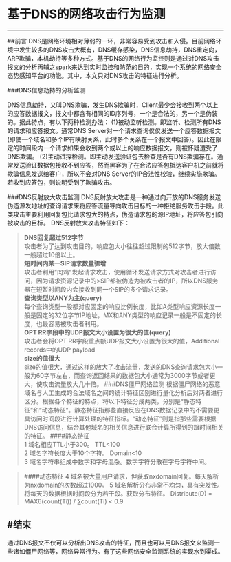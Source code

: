 # 基于DNS的网络攻击行为监测
-----
##前言
DNS是网络环境相对薄弱的一环，非常容易受到攻击和入侵。目前网络环境中发生较多的DNS攻击大概有，DNS缓存感染，DNS信息劫持，DNS重定向，ARP欺骗，本机劫持等多种方式。基于DNS的网络行为监控则是通过对DNS攻击报文的分析再辅之spark来达到实时监控和防范的目的，实现一个系统的网络安全态势感知平台的功能。其中，本文只对DNS攻击的特征进行分析。

###DNS信息劫持的分析监测

DNS信息劫持，又叫DNS欺骗，发生DNS欺骗时，Client最少会接收到两个以上的应答数据报文，报文中都含有相同的ID序列号，一个是合法的，另一个是伪装的。据此特点，有以下两种检测办法：  (1)被动监听检测。即监听、检测所有DNS的请求和应答报文。通常DNS Server对一个请求查询仅仅发送一个应答数据报文(即使一个域名和多个IP有映射关系，此时多个关系在一个报文中回答)。因此在限定的时间段内一个请求如果会收到两个或以上的响应数据报文，则被怀疑遭受了DNS欺骗。  (2)主动试探检测。即主动发送验证包去检查是否有DNS欺骗存在。通常发送验证数据包接收不到应答，然而黑客为了在合法应答包抵达客户机之前就将欺骗信息发送给客户，所以不会对DNS Server的IP合法性校验，继续实施欺骗。若收到应答包，则说明受到了欺骗攻击。

###DNS反射放大攻击监测
DNS反射放大攻击是一种通过向开放的DNS服务发送伪造源发地址的查询请求来将应答流量导向攻击目标的一种拒绝服务攻击手段。此类攻击主要利用回复包比请求包大的特点，伪造请求包的源IP地址，将应答包引向被攻击的目标。
DNS反射放大攻击特征如下：
>**DNS回复超过512字节**<br/>
>攻击者为了达到攻击目的，响应包大小往往超过限制的512字节，放大倍数一般超过10倍以上。<br/>
>**短时间内某一SIP请求数量骤增**<br/>
>攻击者利用”肉鸡“发起请求攻击，使用循环发送请求方式对攻击者进行访问，因为请求资源记录中的>SIP都被伪造为被攻击者的IP，所以DNS服务器在短暂时间段内会接收到同一个SIP的多个请求记录。<br/>
>**查询类型以ANY为主(query)**<br/>
>每个查询类型一般都对应固定的响应比例长度，比如A类型响应资源长度一般是固定的32位字节IP地址，MX和ANY类型的响应记录一般是不固定的长度，也最容易被攻击者利用。<br/>
>**OPT RR字段中的UDP报文大小设置为很大的值(query)**  
>攻击者会将OPT RR字段重点额UDP报文大小设置为很大的值，Additional records中的UDP payload   
>**size的值很大**<br/>
>size的值很大，通过这样的放大了攻击流量，发送的DNS查询请求包大小一般为60字节左右，而查询返回结果的数据包大小通常为3000字节或者更大，使攻击流量放大几十倍。
###DNS僵尸网络监测
根据僵尸网络的恶意域名与人工生成的合法域名之间的统计特征区别进行量化分析后对两者进行区分。根据各个特征的特点，将以下特征分成两类，分别是“静态特征”和“动态特征”。静态特征指那些直接反应在DNS数据记录中的不需要更具访问时间段进行计算处理的特征指标。“动态特征”则是指那些需要根据DNS访问信息，结合其他域名的相关信息进行联合计算所得到的跟时间相关的特征。
>####静态特征  
>1 域名相应TTL小于300。  TTL<100   
>2 域名字符长度大于10个字符。  Domain<10    
>3 域名字符串组成中数字和字母混杂。数字字符分散在字母字符中间。

>####动态特征
>4 域名被大量用户请求，但获取nxdomain回复。每天解析为nxdomain的次数超过1000。
>5 域名解析分布非常不均匀，具有突发性。将每天的数据根据时间段分为若干段。获取分布特征。 Distribute(D) = MAX6(count(Ti)) / ∑count(Ti)  <  0.9


#结束
---
通过DNS报文不仅可以分析出DNS攻击的特征，而且也可以用DNS报文来监测一些诸如僵尸网络等，网络异常行为。有了这些网络安全监测系统的实现水到渠成。